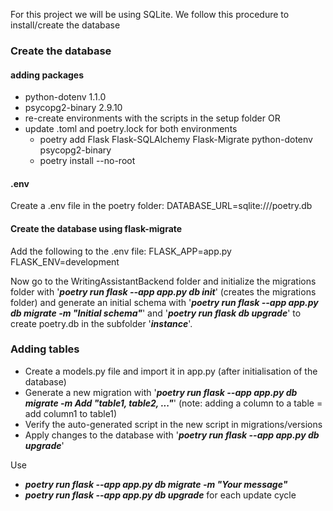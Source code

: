 For this project we will be using SQLite.
We follow this procedure to install/create the database

### **Create the database**
#### adding packages
* python-dotenv 1.1.0
* psycopg2-binary 2.9.10
* re-create environments with the scripts in the setup folder OR
* update .toml and poetry.lock for both environments
  * poetry add Flask Flask-SQLAlchemy Flask-Migrate python-dotenv psycopg2-binary
  * poetry install --no-root
#### .env
Create a .env file in the poetry folder:
DATABASE_URL=sqlite:///poetry.db
#### Create the database using flask-migrate
Add the following to the .env file:
FLASK_APP=app.py
FLASK_ENV=development

Now go to the WritingAssistantBackend folder and initialize the migrations folder with '**_poetry run flask --app app.py db init_**'
 (creates the migrations folder) and generate an initial schema with 
'**_poetry run flask --app app.py db migrate -m "Initial schema"_**' and '**_poetry run flask db upgrade_**'
to create poetry.db in the subfolder '**_instance_**'.

### Adding tables
* Create a models.py file and import it in app.py (after initialisation of the database)
* Generate a new migration with '**_poetry run flask --app app.py db migrate -m Add "table1, table2, ..."_**' (note: adding a column to a table = add column1 to table1)
* Verify the auto-generated script in the new script in migrations/versions
* Apply changes to the database with '**_poetry run flask --app app.py db upgrade_**'

Use
* **_poetry run flask --app app.py db migrate -m "Your message"_**
* **_poetry run flask --app app.py db upgrade_**
for each update cycle




